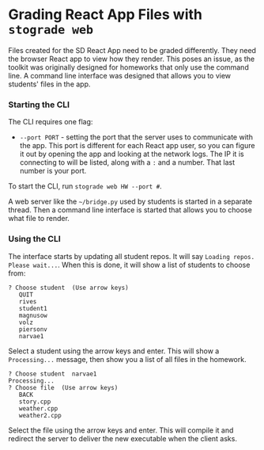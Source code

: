 # Grading React App Files with `stograde web`

Files created for the SD React App need to be graded differently.
They need the browser React app to view how they render.
This poses an issue, as the toolkit was originally designed for homeworks that only use the command line.
A command line interface was designed that allows you to view students' files in the app.

### Starting the CLI

The CLI requires one flag:
- `--port PORT` - setting the port that the server uses to communicate with the app.
This port is different for each React app user, so you can figure it out by opening the app and looking at the network logs.
The IP it is connecting to will be listed, along with a `:` and a number.
That last number is your port.  

To start the CLI, run `stograde web HW --port #`.

A web server like the `~/bridge.py` used by students is started in a separate thread.
Then a command line interface is started that allows you to choose what file to render.

### Using the CLI

The interface starts by updating all student repos.
It will say `Loading repos. Please wait...`.
When this is done, it will show a list of students to choose from:

```
? Choose student  (Use arrow keys)
   QUIT
   rives
   student1
   magnusow
   volz
   piersonv
   narvae1
``` 

Select a student using the arrow keys and enter.
This will show a `Processing...` message, then show you a list of all files in the homework.

```
? Choose student  narvae1
Processing...
? Choose file  (Use arrow keys)
   BACK
   story.cpp
   weather.cpp
   weather2.cpp
```

Select the file using the arrow keys and enter.
This will compile it and redirect the server to deliver the new executable when the client asks.
